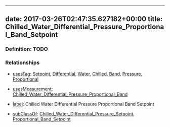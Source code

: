 
---
date: 2017-03-26T02:47:35.627182+00:00
title: Chilled_Water_Differential_Pressure_Proportional_Band_Setpoint
---
### Definition: TODO

### Relationships

* [usesTag](https://brickschema.org/schema/1.0/BrickFrame#usesTag): [Setpoint](https://brickschema.org/schema/1.0/BrickTag#Setpoint), [Differential](https://brickschema.org/schema/1.0/BrickTag#Differential), [Water](https://brickschema.org/schema/1.0/BrickTag#Water), [Chilled](https://brickschema.org/schema/1.0/BrickTag#Chilled), [Band](https://brickschema.org/schema/1.0/BrickTag#Band), [Pressure](https://brickschema.org/schema/1.0/BrickTag#Pressure), [Proportional](https://brickschema.org/schema/1.0/BrickTag#Proportional)

* [usesMeasurement](https://brickschema.org/schema/1.0/BrickFrame#usesMeasurement): [Chilled_Water_Differential_Pressure_Proportional_Band](https://brickschema.org/schema/1.0/Brick#Chilled_Water_Differential_Pressure_Proportional_Band)

* [label](http://www.w3.org/2000/01/rdf-schema#label): Chilled Water Differential Pressure Proportional Band Setpoint

* [subClassOf](http://www.w3.org/2000/01/rdf-schema#subClassOf): [Chilled_Water_Differential_Pressure_Setpoint](https://brickschema.org/schema/1.0/Brick#Chilled_Water_Differential_Pressure_Setpoint), [Proportional_Band_Setpoint](https://brickschema.org/schema/1.0/Brick#Proportional_Band_Setpoint)
